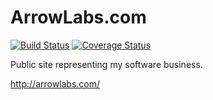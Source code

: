 # ArrowLabs.com

[![Build Status](https://travis-ci.org/avidmich/arrowlabs.png?branch=master)](https://travis-ci.org/avidmich/arrowlabs)
[![Coverage Status](https://coveralls.io/repos/avidmich/arrowlabs/badge.png)](https://coveralls.io/r/avidmich/arrowlabs)

Public site representing my software business.

http://arrowlabs.com/
